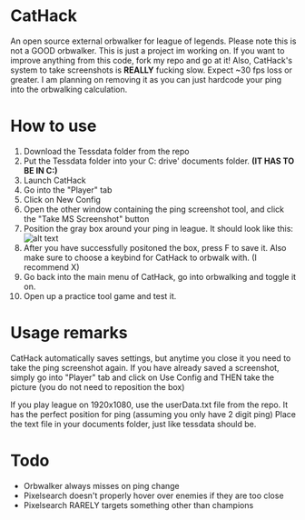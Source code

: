 # CatHack
An open source external orbwalker for league of legends.
Please note this is not a GOOD orbwalker. This is just a project im working on.
If you want to improve anything from this code, fork my repo and go at it!
Also, CatHack's system to take screenshots is **REALLY** fucking slow. Expect ~30 fps loss or greater.
I am planning on removing it as you can just hardcode your ping into the orbwalking calculation.

# How to use
1. Download the Tessdata folder from the repo
2. Put the Tessdata folder into your C: drive' documents folder. **(IT HAS TO BE IN C:)**
3. Launch CatHack
4. Go into the "Player" tab
5. Click on New Config
6. Open the other window containing the ping screenshot tool, and click the "Take MS Screenshot" button
7. Position the gray box around your ping in league. It should look like this: ![alt text](https://i.gyazo.com/4f89b7cd4731f088c20f7ab17ee418a5.png "Picture")
8. After you have successfully positoned the box, press F to save it. Also make sure to choose a keybind for CatHack to orbwalk with. (I recommend X)
9. Go back into the main menu of CatHack, go into orbwalking and toggle it on. 
10. Open up a practice tool game and test it. 

# Usage remarks
CatHack automatically saves settings, but anytime you close it you need to take the ping screenshot again.
If you have already saved a screenshot, simply go into "Player" tab and click on Use Config and THEN take the picture (you do not need to reposition the box)

If you play league on 1920x1080, use the userData.txt file from the repo. It has the perfect position for ping (assuming you only have 2 digit ping)
Place the text file in your documents folder, just like tessdata should be.

# Todo
- Orbwalker always misses on ping change
- Pixelsearch doesn't properly hover over enemies if they are too close
- Pixelsearch RARELY targets something other than champions
